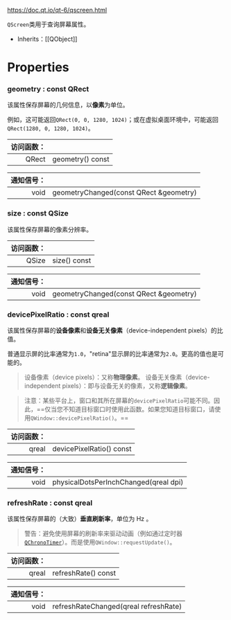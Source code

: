https://doc.qt.io/qt-6/qscreen.html

`QScreen`类用于查询屏幕属性。

- Inherits：[[QObject]]

# Properties

### geometry : const QRect

该属性保存屏幕的几何信息，以**像素**为单位。

例如，这可能返回`QRect(0, 0, 1280, 1024)`；或在虚拟桌面环境中，可能返回`QRect(1280, 0, 1280, 1024)`。

| 访问函数： |                  |
| ----: | ---------------- |
| QRect | geometry() const |

| 通知信号： |                                        |
| ----: | -------------------------------------- |
|  void | geometryChanged(const QRect &geometry) |

### size : const QSize

该属性保存屏幕的像素分辨率。

| 访问函数： |              |
| ----: | ------------ |
| QSize | size() const |

| 通知信号： |                                        |
| ----: | -------------------------------------- |
|  void | geometryChanged(const QRect &geometry) |

### devicePixelRatio : const qreal

该属性保存屏幕的**设备像素**和**设备无关像素**（device-independent pixels）的比值。

普通显示屏的比率通常为`1.0`，"retina"显示屏的比率通常为`2.0`。更高的值也是可能的。

> 设备像素（device pixels）：又称**物理像素**。
> 设备无关像素（device-independent pixels）：即与设备无关的像素，又称**逻辑像素**。

> 注意：某些平台上，窗口和其所在屏幕的`devicePixelRatio`可能不同。因此，==仅当您不知道目标窗口时使用此函数。如果您知道目标窗口，请使用`QWindow::devicePixelRatio()`。==

| 访问函数： |                          |
| ----: | ------------------------ |
| qreal | devicePixelRatio() const |

| 通知信号： |                                       |
| ----: | ------------------------------------- |
|  void | physicalDotsPerInchChanged(qreal dpi) |

### refreshRate : const qreal

该属性保存屏幕的（大致）**垂直刷新率**，单位为 Hz 。

> 警告：避免使用屏幕的刷新率来驱动动画（例如通过定时器[`QChronoTimer`](https://doc.qt.io/qt-6/qchronotimer.html)）。而是使用`QWindow::requestUpdate()`。

| 访问函数： |                     |
| ----: | ------------------- |
| qreal | refreshRate() const |

| 通知信号： |                                       |
| ----: | ------------------------------------- |
|  void | refreshRateChanged(qreal refreshRate) |

